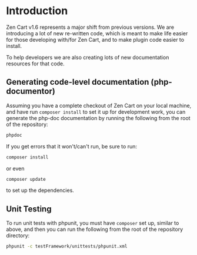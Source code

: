 Introduction
============

Zen Cart v1.6 represents a major shift from previous versions. We are introducing a lot of new re-written code,
which is meant to make life easier for those developing with/for Zen Cart, and to make plugin code easier to install. 

To help developers we are also creating lots of new documentation resources for that code.


## Generating code-level documentation (php-documentor)

Assuming you have a complete checkout of Zen Cart on your local machine, and have run `composer install` to set it up for development work, you can generate the php-doc documentation by running the following from the root of the repository:

```sh
phpdoc
``` 

If you get errors that it won't/can't run, be sure to run:

```sh
composer install
```
or even
```sh
composer update
```
to set up the dependencies.


## Unit Testing

To run unit tests with phpunit, you must have `composer` set up, similar to above, and then you can run the following from the root of the repository directory:

```sh
phpunit -c testFramework/unittests/phpunit.xml
```

